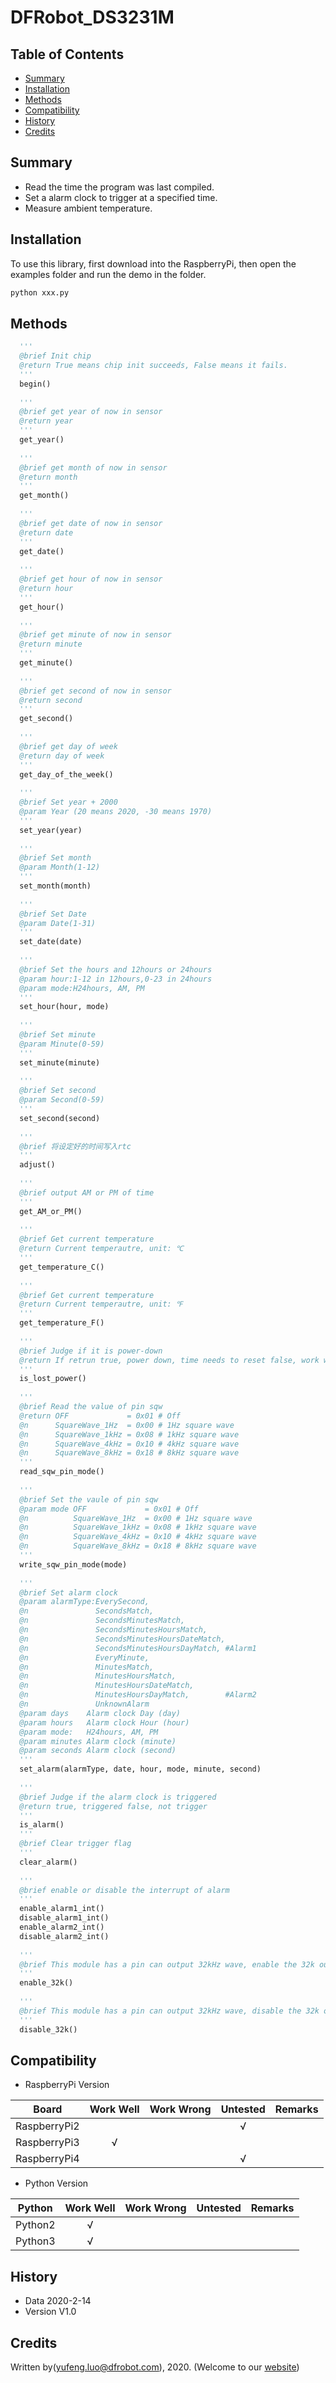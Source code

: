 # DFRobot_DS3231M

## Table of Contents

* [Summary](#summary)
* [Installation](#installation)
* [Methods](#methods)
* [Compatibility](#compatibility)
* [History](#history)
* [Credits](#credits)

## Summary

* Read the time the program was last compiled. <br>
* Set a alarm clock to trigger at a specified time. <br>
* Measure ambient temperature. <br>

## Installation

To use this library, first download into the RaspberryPi, then open the examples folder and run the demo in the folder.
```Python
python xxx.py
```
## Methods

```Python
  '''
  @brief Init chip 
  @return True means chip init succeeds, False means it fails. 
  '''
  begin()
  
  '''
  @brief get year of now in sensor
  @return year
  '''
  get_year()
  
  '''
  @brief get month of now in sensor
  @return month
  '''
  get_month()
  
  '''
  @brief get date of now in sensor
  @return date
  '''
  get_date()
  
  '''
  @brief get hour of now in sensor
  @return hour
  '''
  get_hour()
  
  '''
  @brief get minute of now in sensor
  @return minute
  '''
  get_minute()
  
  '''
  @brief get second of now in sensor
  @return second
  '''
  get_second()
  
  '''
  @brief get day of week
  @return day of week
  '''
  get_day_of_the_week()
  
  '''
  @brief Set year + 2000
  @param Year (20 means 2020, -30 means 1970)
  '''
  set_year(year)
  
  '''
  @brief Set month
  @param Month(1-12)
  '''
  set_month(month)
  
  '''
  @brief Set Date 
  @param Date(1-31)
  '''
  set_date(date)
  
  '''
  @brief Set the hours and 12hours or 24hours
  @param hour:1-12 in 12hours,0-23 in 24hours
  @param mode:H24hours, AM, PM
  '''
  set_hour(hour, mode)
  
  '''
  @brief Set minute
  @param Minute(0-59)
  '''
  set_minute(minute)
  
  '''
  @brief Set second
  @param Second(0-59)
  '''
  set_second(second)
  
  '''
  @brief 将设定好的时间写入rtc
  '''
  adjust()
  
  '''
  @brief output AM or PM of time 
  '''
  get_AM_or_PM()
  
  '''
  @brief Get current temperature 
  @return Current temperautre, unit: ℃ 
  '''
  get_temperature_C()
  
  '''
  @brief Get current temperature 
  @return Current temperautre, unit: ℉ 
  '''
  get_temperature_F()
  
  '''
  @brief Judge if it is power-down 
  @return If retrun true, power down, time needs to reset false, work well. 
  '''
  is_lost_power()
  
  '''
  @brief Read the value of pin sqw
  @return OFF             = 0x01 # Off
  @n      SquareWave_1Hz  = 0x00 # 1Hz square wave
  @n      SquareWave_1kHz = 0x08 # 1kHz square wave
  @n      SquareWave_4kHz = 0x10 # 4kHz square wave
  @n      SquareWave_8kHz = 0x18 # 8kHz square wave
  '''
  read_sqw_pin_mode()
  
  '''
  @brief Set the vaule of pin sqw
  @param mode OFF             = 0x01 # Off
  @n          SquareWave_1Hz  = 0x00 # 1Hz square wave
  @n          SquareWave_1kHz = 0x08 # 1kHz square wave
  @n          SquareWave_4kHz = 0x10 # 4kHz square wave
  @n          SquareWave_8kHz = 0x18 # 8kHz square wave
  '''
  write_sqw_pin_mode(mode)
  
  '''
  @brief Set alarm clock
  @param alarmType:EverySecond,
  @n               SecondsMatch,
  @n               SecondsMinutesMatch,
  @n               SecondsMinutesHoursMatch,
  @n               SecondsMinutesHoursDateMatch,
  @n               SecondsMinutesHoursDayMatch, #Alarm1
  @n               EveryMinute,
  @n               MinutesMatch,
  @n               MinutesHoursMatch,
  @n               MinutesHoursDateMatch,
  @n               MinutesHoursDayMatch,        #Alarm2
  @n               UnknownAlarm
  @param days    Alarm clock Day (day)
  @param hours   Alarm clock Hour (hour)
  @param mode:   H24hours, AM, PM
  @param minutes Alarm clock (minute)
  @param seconds Alarm clock (second)
  '''
  set_alarm(alarmType, date, hour, mode, minute, second)
  
  '''
  @brief Judge if the alarm clock is triggered 
  @return true, triggered false, not trigger
  '''
  is_alarm()
  '''
  @brief Clear trigger flag
  '''
  clear_alarm()
  
  '''
  @brief enable or disable the interrupt of alarm 
  '''
  enable_alarm1_int()
  disable_alarm1_int()
  enable_alarm2_int()
  disable_alarm2_int()
  
  '''
  @brief This module has a pin can output 32kHz wave, enable the 32k output 
  '''
  enable_32k()
  
  '''
  @brief This module has a pin can output 32kHz wave, disable the 32k output 
  '''
  disable_32k()
```

## Compatibility

* RaspberryPi Version

Board                | Work Well    | Work Wrong   | Untested    | Remarks
------------------ | :----------: | :----------: | :---------: | -----
RaspberryPi2       |              |              |     √       | 
RaspberryPi3       |      √       |              |             | 
RaspberryPi4       |              |              |     √       | 

* Python Version

Python                | Work Well    | Work Wrong   | Untested    | Remarks
------------------ | :----------: | :----------: | :---------: | -----
Python2            |      √       |              |             | 
Python3            |      √       |              |             | 

## History

- Data 2020-2-14
- Version V1.0


## Credits

Written by(yufeng.luo@dfrobot.com), 2020. (Welcome to our [website](https:#www.dfrobot.com/))





